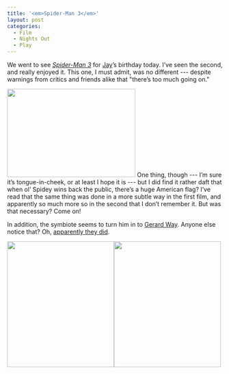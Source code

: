 ```yaml
---
title: '<em>Spider-Man 3</em>'
layout: post
categories:
  - Film
  - Nights Out
  - Play
---
```

We went to see _[Spider-Man 3](http://spiderman3.sonypictures.com/)_ for [Jay](https://pictures.scholesmafia.co.uk/index.php/?profile=31)’s birthday today. I’ve seen the second, and really enjoyed it. This one, I must admit, was no different --- despite warnings from critics and friends alike that "there’s too much going on."

[<img class="alignright size-medium wp-image-253" src="https://cmbuckley.co.uk/files/2007/05/spider-man_flag-300x206.jpg" alt="" width="300" height="206" srcset="https://cmbuckley.co.uk/files/2007/05/spider-man_flag-300x206.jpg 300w, https://cmbuckley.co.uk/files/2007/05/spider-man_flag.jpg 400w" sizes="(max-width: 300px) 100vw, 300px" />](https://cmbuckley.co.uk/files/2007/05/spider-man_flag.jpg) One thing, though --- I’m sure it’s tongue-in-cheek, or at least I hope it is --- but I did find it rather daft that when ol’ Spidey wins back the public, there’s a huge American flag? I’ve read that the same thing was done in a more subtle way in the first film, and apparently so much more so in the second that I don’t remember it. But was that necessary? Come on!

In addition, the symbiote seems to turn him in to [Gerard Way](https://en.wikipedia.org/wiki/Gerard_Way). Anyone else notice that? Oh, [apparently they did](http://community.livejournal.com/wtf_inc/4308191.html?thread=91078367#t91078367).

[<img class="size-full wp-image-256 alignnone" src="https://cmbuckley.co.uk/files/2007/05/spider-man_emo.jpg" alt="" width="250" height="294" />](https://cmbuckley.co.uk/files/2007/05/spider-man_emo.jpg)[<img class="alignright size-full wp-image-255" src="https://cmbuckley.co.uk/files/2007/05/gerard_way.jpg" alt="" width="250" height="294" />](https://cmbuckley.co.uk/files/2007/05/gerard_way.jpg)
